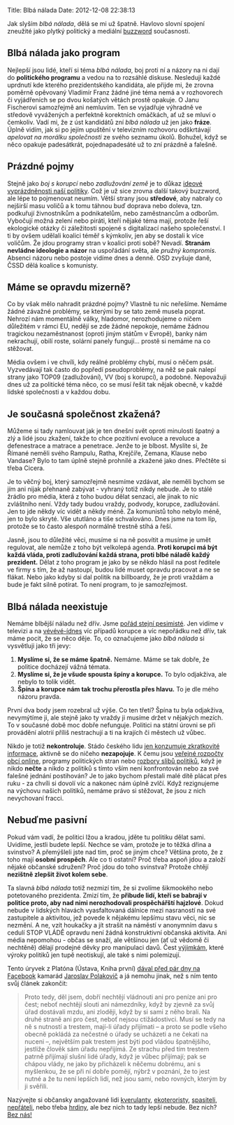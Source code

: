 Title: Blbá nálada
Date: 2012-12-08 22:38:13

Jak slyším *blbá nálada*, dělá se mi už špatně. Havlovo slovní spojení zneužité jako plytký politický a mediální [buzzword](https://en.wikipedia.org/wiki/Buzzword) současnosti.

## Blbá nálada jako program

Nejlepší jsou lidé, kteří si téma *blbá nálada*, boj proti ní a názory na ni dají do **politického programu** a vedou na to rozsáhlé diskuse. Nesleduji každé uprdnutí kde kterého prezidentského kandidáta, ale přijde mi, že zrovna poměrně opěvovaný Vladimír Franz žádné jiné téma nemá a v rozhovorech či vyjádřeních se po dvou košatých větách prostě opakuje. O Janu Fischerovi samozřejmě ani nemluvím. Ten se vyjadřuje výhradně ve středově vyvážených a perfektně korektních omáčkách, ať už se mluví o čemkoliv. Vadí mi, že z úst kandidátů zní *blbá nálada* už jen jako **fráze**. Úplně vidím, jak si po jejím upuštění v televizním rozhovoru odškrtávají *apelovat na morálku společnosti* ze svého seznamu úkolů. Bohužel, když se něco opakuje padesátkrát, pojednapadesáté už to zní prázdně a falešně.

## Prázdné pojmy

Stejně jako *boj s korupcí* nebo *zadlužování země* je to důkaz [ideové vyprázdněnosti naší politiky](http://pavelpatek.blog.idnes.cz/c/145102/Ideova-vyprazdnenost-politiky.html). Což je už sice zrovna další takový buzzword, ale lépe to pojmenovat neumím. Větší strany jsou **středové**, aby nabraly co nejširší masu voličů a k tomu táhnou buď doprava nebo doleva, tzn. podkuřují živnostníkům a podnikatelům, nebo zaměstnancům a odborům. Vybočují možná zelení nebo piráti, kteří nějaké téma mají, protože řeší ekologické otázky či záležitosti spojené s digitalizací našeho společenství. I ti by ovšem udělali koalici téměř s kýmkoliv, jen aby se dostali k více voličům. Že jdou programy stran v koalici proti sobě? Nevadí. **Stranám nevládne ideologie a názor** na uspořádání světa, ale *pružný kompromis*. Absenci názoru nebo postoje vidíme dnes a denně. OSD zvyšuje daně, ČSSD dělá koalice s komunisty.

## Máme se opravdu mizerně?

Co by však mělo nahradit prázdné pojmy? Vlastně tu nic neřešíme. Nemáme žádné závažné problémy, se kterými by se tato země musela poprat. Nehrozí nám momentálně války, hladomor, nerozhodujeme o ničem důležitém v rámci EU, nedějí se zde žádné nepokoje, nemáme žádnou tragickou nezaměstnanost (oproti jiným státům v Evropě), banky nám nekrachují, obilí roste, solární panely fungují... prostě si nemáme na co stěžovat.

Média ovšem i ve chvíli, kdy reálné problémy chybí, musí o něčem psát. Vyzvedávají tak často do popředí pseudoproblémy, na něž se pak nalepí strany jako TOP09 (zadlužování), VV (boj s korupcí), a podobné. Nepovažuji dnes už za politické téma něco, co se musí řešit tak nějak obecně, v každé lidské společnosti a v každou dobu.

## Je současná společnost zkažená?

Můžeme si tady namlouvat jak je ten dnešní svět oproti minulosti špatný a zlý a lidé jsou zkažení, takže to chce pozitivní evoluce a revoluce a defenestrace a matrace a penetrace. Jenže to je blbost. Myslíte si, že Římané neměli svého Rampulu, Ratha, Krejčíře, Zemana, Klause nebo Vandase? Bylo to tam úplně stejně prohnilé a zkažené jako dnes. Přečtěte si třeba Cicera.

Je to věčný boj, který samozřejmě nesmíme vzdávat, ale neměli bychom se jím ani nijak přehnaně zabývat - vyhraný totiž nikdy nebude. Je to stálé žrádlo pro média, která z toho budou dělat senzaci, ale jinak to nic zvláštního není. Vždy tady budou vraždy, podvody, korupce, zadlužování. Jen to jde někdy víc vidět a někdy méně. Za komunistů toho nebylo méně, jen to bylo skryté. Vše ututláno a tiše schvalováno. Dnes jsme na tom líp, protože se to často alespoň normálně trestně stíhá a řeší.

Jasně, jsou to důležité věci, musíme si na ně posvítit a musíme je umět regulovat, ale nemůže z toho být velkolepá agenda. **Proti korupci má být každá vláda, proti zadlužování každá strana, proti blbé náladě každý prezident.** Dělat z toho program je jako by se někdo hlásil na post ředitele ve firmy s tím, že až nastoupí, budou lidé muset opravdu pracovat a ne se flákat. Nebo jako kdyby si dal politik na billboardy, že je proti vraždám a bude je fakt silně potírat. To není program, to je samozřejmost.

## Blbá nálada neexistuje

Nemáme blbější náladu než dřív. Jsme [pořád stejní pesimisté](http://jakubptacin.blog.sme.sk/c/315495/Slovensky-negativizmus-a-americky-bullshit.html). Jen vidíme v televizi a na [vévévé-ídnes](https://www.youtube.com/watch?v=zugEdmb1O3g) víc případů korupce a víc nepořádku než dřív, tak máme pocit, že se něco děje. To, co označujeme jako *blbá nálada* si vysvětluji jako tři jevy:

1. **Myslíme si, že se máme špatně.** Nemáme. Máme se tak dobře, že politice docházejí vážná témata.
2. **Myslíme si, že je všude spousta špíny a korupce.** To bylo odjakživa, ale nebylo to tolik vidět.
3. **Špína a korupce nám tak trochu přerostla přes hlavu.** To je dle mého názoru pravda.

První dva body jsem rozebral už výše. Co ten třetí? Špína tu byla odjakživa, nevymýtíme ji, ale stejně jako ty vraždy ji musíme držet v nějakých mezích. To v současné době moc dobře nefunguje. Politici na státní úrovni se při provádění alotrií příliš nestrachují a ti na krajích či městech už vůbec.

Nikdo je totiž **nekontroluje**. Stádo českého lidu [jen konzumuje zkratkovité informace](http://hrosizivot.blogspot.cz/2012/11/prazdne-bedny.html), aktivně se do ničeho **nezapojuje**. K čemu jsou [veřejné rozpočty obcí online](http://rozpocetobce.cz/), programy politických stran nebo [rozbory slibů politiků](http://www.slibujeme.cz/), když je nikdo **nečte** a nikdo z politiků s tímto vším není konfrontován nebo za své falešné jednání postihován? Je to jako bychom přestali malé dítě plácat přes ruku - za chvíli si dovolí víc a nakonec nám úplně zvlčí. Když rezignujeme na výchovu našich politiků, nemáme právo si stěžovat, že jsou z nich nevychovaní fracci.

## Nebuďme pasivní

Pokud vám vadí, že politici lžou a kradou, jděte tu politiku dělat sami. Uvidíme, jestli budete lepší. Nechce se vám, protože je to těžká dřina a svinstvo? A přemýšleli jste nad tím, proč se jiným chce? Většina proto, že z toho mají **osobní prospěch**. Ale co ti ostatní? Proč třeba aspoň jdou a založí nějaké občanské sdružení? Proč jdou do toho svinstva? Protože chtějí **nezištně zlepšit život kolem sebe**.

Ta slavná *blbá nálada* totiž nezmizí tím, že si zvolíme šikmookého nebo potetovaného prezidenta. Zmizí tím, že **přibude lidí, kteří se babrají v politice proto, aby nad nimi nerozhodovali prospěchářští hajzlové**. Dokud nebude v lidských hlavách vyasfaltovaná dálnice mezi nasraností na své zastupitele a aktivitou, jež povede k nějakému lepšímu stavu věci, nic se nezmění. A ne, vzít houkačky a jít strašit na náměstí v anonymním davu s cedulí STOP VLÁDĚ opravdu není žádná konstruktivní občanská aktivita. Ani média nepomohou - občas se snaží, ale většinou jen (ať už vědomě či nechtěně) dělají prodejné děvky pro manipulaci davů. Čest [výjimkám](http://www.ceskapozice.cz/), které výroky politiků jen tupě neotiskují, ale také s nimi polemizují.

Tento úryvek z Platóna (Ústava, Kniha první) [dával před pár dny na Facebook](https://www.facebook.com/dero.name/posts/4930941627124) kamarád [Jaroslav Polakovič](http://dero.name/) a já nemohu jinak, než s ním tento svůj článek zakončit:

> Proto tedy, děl jsem, dobří nechtějí vládnouti ani pro peníze ani pro čest; neboť nechtějí slouti ani námezdníky, když by zjevně za svůj úřad dostávali mzdu, ani zloději, když by si sami z něho brali. Na druhé straně ani pro čest, neboť nejsou ctižádostivci. Musí se tedy na ně s nutností a trestem, mají-li úřady přijímati – a proto se podle všeho obecně pokládá za nečestné o úřady se ucházeti a ne čekati na nuceni –, největším pak trestem jest býti pod vládou špatnějšího, jestliže člověk sám úřadu nepřijímá. Ze strachu před tím trestem patrně přijímají slušní lidé úřady, když je vůbec přijímají; pak se chápou vlády, ne jako by přicházeli k něčemu dobrému, ani s myšlenkou, že se při ní dobře pomějí, nýbrž v poznání, že to jest nutné a že tu není lepších lidí, než jsou sami, nebo rovných, kterým by ji svěřili.

Nazývejte si občansky angažované lidi [kverulanty](https://www.facebook.com/dero.name/posts/4930941627124?comment_id=5253517&offset=0&total_comments=18), [ekoteroristy](http://opavsky.denik.cz/zpravy_region/ekoterorista-aneb-jak-clen-os-za-opavu-chranil-sum.html), [spasiteli](http://www.bloc.cz/bloccz/art_354/obcanska-spolecnost-je-spasitelka-demokracie.aspx), [nepřáteli](http://www.nemluvizame.cz/), nebo třeba [hrdiny](http://www.hrdinou.cz/), ale bez nich to tady lepší nebude. Bez nich? [Bez nás!](http://sladek.blog.respekt.ihned.cz/c1-57493970-cheme-primou-demokracii-o-kterou-jsme-se-nikdy-nepokusili)
